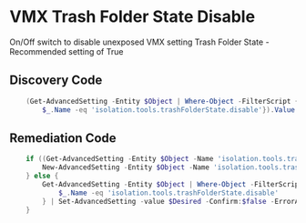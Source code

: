# VMX Trash Folder State Disable
On/Off switch to disable unexposed VMX setting Trash Folder State - Recommended setting of True
## Discovery Code
```powershell
    (Get-AdvancedSetting -Entity $Object | Where-Object -FilterScript {
        $_.Name -eq 'isolation.tools.trashFolderState.disable'}).Value
```

## Remediation Code
```powershell
    if ((Get-AdvancedSetting -Entity $Object -Name 'isolation.tools.trashFolderState.disable') -eq $null) {
        New-AdvancedSetting -Entity $Object -Name 'isolation.tools.trashFolderState.disable' -Value $Desired -Confirm:$false -ErrorAction Stop
    } else {
        Get-AdvancedSetting -Entity $Object | Where-Object -FilterScript {
            $_.Name -eq 'isolation.tools.trashFolderState.disable'
        } | Set-AdvancedSetting -value $Desired -Confirm:$false -ErrorAction Stop
    }
```
